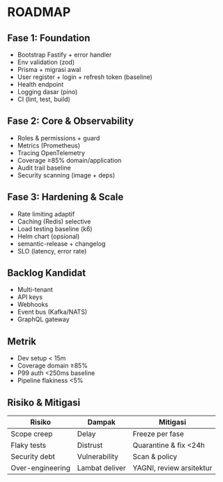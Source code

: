 # ROADMAP

## Fase 1: Foundation
- Bootstrap Fastify + error handler
- Env validation (zod)
- Prisma + migrasi awal
- User register + login + refresh token (baseline)
- Health endpoint
- Logging dasar (pino)
- CI (lint, test, build)

## Fase 2: Core & Observability
- Roles & permissions + guard
- Metrics (Prometheus)
- Tracing OpenTelemetry
- Coverage ≥85% domain/application
- Audit trail baseline
- Security scanning (image + deps)

## Fase 3: Hardening & Scale
- Rate limiting adaptif
- Caching (Redis) selective
- Load testing baseline (k6)
- Helm chart (opsional)
- semantic-release + changelog
- SLO (latency, error rate)

## Backlog Kandidat
- Multi-tenant
- API keys
- Webhooks
- Event bus (Kafka/NATS)
- GraphQL gateway

## Metrik
- Dev setup < 15m
- Coverage domain ≥85%
- P99 auth <250ms baseline
- Pipeline flakiness <5%

## Risiko & Mitigasi
| Risiko | Dampak | Mitigasi |
|--------|--------|----------|
| Scope creep | Delay | Freeze per fase |
| Flaky tests | Distrust | Quarantine & fix <24h |
| Security debt | Vulnerability | Scan & policy |
| Over-engineering | Lambat deliver | YAGNI, review arsitektur |